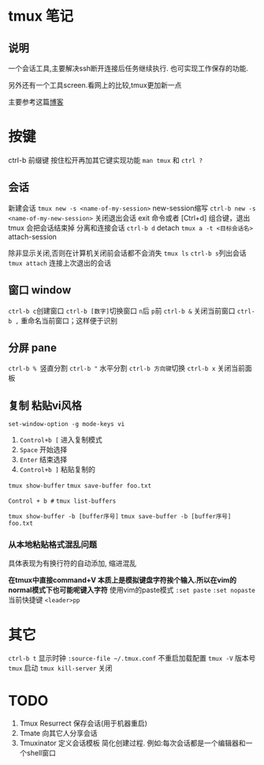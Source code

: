 # tmux 笔记
## 说明
一个会话工具,主要解决ssh断开连接后任务继续执行.
也可实现工作保存的功能.

另外还有一个工具screen.看网上的比较,tmux更加新一点

主要参考这篇[博客](http://tangosource.com/blog/a-tmux-crash-course-tips-and-tweaks/)

# 按键
ctrl-b 前缀键 按住松开再加其它键实现功能
`man tmux` 和 `ctrl ?`
## 会话
新建会话
`tmux new -s <name-of-my-session>` new-session缩写
`ctrl-b new -s <name-of-my-new-session>`
关闭退出会话
exit 命令或者 [Ctrl+d] 组合键，退出 tmux 会把会话结束掉
分离和连接会话
`ctrl-b d` detach
`tmux a -t <目标会话名>` attach-session

除非显示关闭,否则在计算机关闭前会话都不会消失
`tmux ls` `ctrl-b s`列出会话
`tmux attach` 连接上次退出的会话
## 窗口 window

`ctrl-b c`创建窗口
`ctrl-b [数字]`切换窗口 `n`后 `p`前
`ctrl-b &` 	关闭当前窗口
`ctrl-b ,` 	重命名当前窗口；这样便于识别
## 分屏 pane
`ctrl-b % `竖直分割
`ctrl-b "` 水平分割
`ctrl-b 方向键`切换
`ctrl-b x` 	关闭当前面板
## 复制 粘贴vi风格
`set-window-option -g mode-keys vi`
1) `Control+b [` 进入复制模式
2) `Space` 开始选择
4) `Enter` 结束选择
5) `Control+b ]` 粘贴复制的


`tmux show-buffer`
`tmux save-buffer foo.txt`

`Control + b #`
`tmux list-buffers`

`tmux show-buffer -b [buffer序号]`
`tmux save-buffer -b [buffer序号] foo.txt`

### 从本地粘贴格式混乱问题
具体表现为有换行符的自动添加, 缩进混乱

**在tmux中直接command+V 本质上是模拟键盘字符挨个输入.所以在vim的normal模式下也可能呢键入字符**
使用vim的paste模式
`:set paste`
`:set nopaste`
当前快捷键
`<leader>pp`

# 其它
`ctrl-b t` 显示时钟
`:source-file ~/.tmux.conf` 不重启加载配置
`tmux -V` 版本号
`tmux`  启动
`tmux kill-server`  关闭

# TODO 
1. Tmux Resurrect 保存会话(用于机器重启)
2. Tmate 向其它人分享会话
3. Tmuxinator 定义会话模板 简化创建过程. 例如:每次会话都是一个编辑器和一个shell窗口